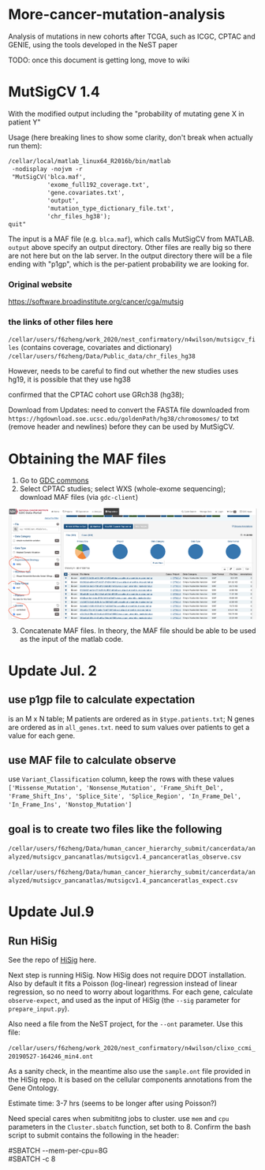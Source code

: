 # More-cancer-mutation-analysis
Analysis of mutations in new cohorts after TCGA, such as ICGC, CPTAC and GENIE, using the tools developed in the NeST paper

TODO: once this document is getting long, move to wiki

# MutSigCV 1.4

With the modified output including the "probability of mutating gene X in patient Y"

Usage (here breaking lines to show some clarity, don't break when actually run them):   
```
/cellar/local/matlab_linux64_R2016b/bin/matlab
 -nodisplay -nojvm -r 
 "MutSigCV('blca.maf',
           'exome_full192_coverage.txt',
           'gene.covariates.txt',
           'output', 
           'mutation_type_dictionary_file.txt',
           'chr_files_hg38');
quit"
```
The input is a MAF file (e.g. `blca.maf`), which calls MutSigCV from MATLAB. `output` above specify an output directory. Other files are really big so there are not here but on the lab server. In the output directory there will be a file ending with "p1gp", which is the per-patient probability we are looking for.

### Original website
https://software.broadinstitute.org/cancer/cga/mutsig


### the links of other files here

`/cellar/users/f6zheng/work_2020/nest_confirmatory/n4wilson/mutsigcv_files` (contains coverage, covariates and dictionary)
`/cellar/users/f6zheng/Data/Public_data/chr_files_hg38`

However, needs to be careful to find out whether the new studies uses hg19, it is possible that they use hg38

confirmed that the CPTAC cohort use GRch38 (hg38);

Download from 
Updates: need to convert the FASTA file downloaded from `https://hgdownload.soe.ucsc.edu/goldenPath/hg38/chromosomes/` to txt (remove header and newlines) before they can be used by MutSigCV.


# Obtaining the MAF files

1. Go to [GDC commons](https://portal.gdc.cancer.gov/exploration)
2. Select CPTAC studies; select WXS (whole-exome sequencing); download MAF files (via `gdc-client`)

<p align="center">
  <img src="readme_figs/f1.png" width="600" align="center">
</p>

3. Concatenate MAF files. In theory, the MAF file should be able to be used as the input of the matlab code. 

# Update Jul. 2

## use p1gp file to calculate expectation
is an M x N table; M patients are ordered as in `$type.patients.txt`; N genes are ordered as in `all_genes.txt`. 
need to sum values over patients to get a value for each gene.


## use MAF file to calculate observe
use `Variant_Classification` column, keep the rows with these values `['Missense_Mutation', 'Nonsense_Mutation', 'Frame_Shift_Del', 'Frame_Shift_Ins', 'Splice_Site', 'Splice_Region', 'In_Frame_Del', 'In_Frame_Ins', 'Nonstop_Mutation']`

## goal is to create two files like the following

`/cellar/users/f6zheng/Data/human_cancer_hierarchy_submit/cancerdata/analyzed/mutsigcv_pancanatlas/mutsigcv1.4_pancanceratlas_observe.csv`

`/cellar/users/f6zheng/Data/human_cancer_hierarchy_submit/cancerdata/analyzed/mutsigcv_pancanatlas/mutsigcv1.4_pancanceratlas_expect.csv`

# Update Jul.9

## Run HiSig

See the repo of [HiSig](https://github.com/fanzheng10/HiSig) here. 

Next step is running HiSig. Now HiSig does not require DDOT installation. Also by default it fits a Poisson (log-linear) regression instead of linear regression, so no need to worry about logarithms. For each gene, calculate `observe-expect`, and used as the input of HiSig (the `--sig` parameter for `prepare_input.py`).

Also need a file from the NeST project, for the `--ont` parameter. Use this file:

`/cellar/users/f6zheng/work_2020/nest_confirmatory/n4wilson/clixo_ccmi_20190527-164246_min4.ont`

As a sanity check, in the meantime also use the `sample.ont` file provided in the HiSig repo. It is based on the cellular components annotations from the Gene Ontology.

Estimate time: 3-7 hrs (seems to be longer after using Poisson?)

Need special cares when submititng jobs to cluster. use `mem` and `cpu` parameters in the `Cluster.sbatch` function, set both to 8. Confirm the bash script to submit contains the following in the header:  

#SBATCH --mem-per-cpu=8G  
#SBATCH -c 8





